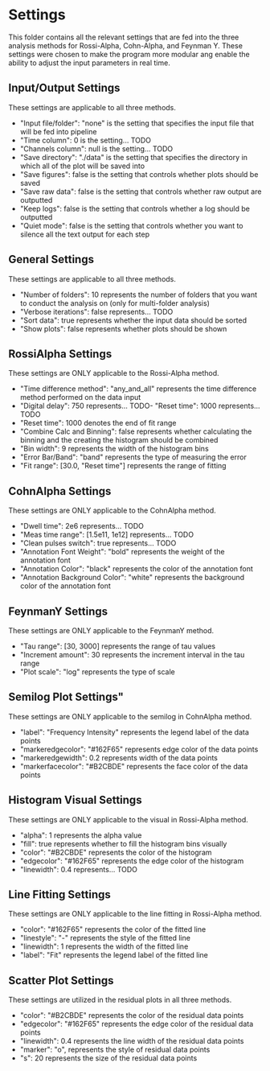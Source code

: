 # Settings

This folder contains all the relevant settings that are fed into the three analysis methods for Rossi-Alpha, Cohn-Alpha, and Feynman Y. These settings were chosen to make the program more modular ang enable the ability to adjust the input parameters in real time.

## Input/Output Settings

These settings are applicable to all three methods.

- "Input file/folder": "none" is the setting that specifies the input file that will be fed into pipeline
- "Time column": 0 is the setting... TODO
- "Channels column": null is the setting... TODO
- "Save directory": "./data" is the setting that specifies the directory in which all of the plot will be saved into
- "Save figures": false is the setting that controls whether plots should be saved
- "Save raw data": false is the setting that controls whether raw output are outputted 
- "Keep logs": false is the setting that controls whether a log should be outputted 
- "Quiet mode": false is the setting that controls whether you want to silence all the text output for each step

## General Settings

These settings are applicable to all three methods.

- "Number of folders": 10 represents the number of folders that you want to conduct the analysis on (only for multi-folder analysis)
- "Verbose iterations": false represents... TODO
- "Sort data": true represents whether the input data should be sorted
- "Show plots": false represents whether plots should be shown


## RossiAlpha Settings

These settings are ONLY applicable to the Rossi-Alpha method.

- "Time difference method": "any_and_all" represents the time difference method performed on the data input
- "Digital delay": 750 represents... TODO- "Reset time": 1000 represents... TODO
- "Reset time": 1000 denotes the end of fit range
- "Combine Calc and Binning": false represents whether calculating the binning and the creating the histogram should be combined
- "Bin width": 9 represents the width of the histogram bins
- "Error Bar/Band": "band" represents the type of measuring the error
- "Fit range": [30.0, "Reset time"] represents the range of fitting


## CohnAlpha Settings

These settings are ONLY applicable to the CohnAlpha method.

- "Dwell time": 2e6 represents... TODO
- "Meas time range": [1.5e11, 1e12] represents... TODO
- "Clean pulses switch": true represents... TODO
- "Annotation Font Weight": "bold" represents the weight of the annotation font
- "Annotation Color": "black" represents the color of the annotation font
- "Annotation Background Color": "white" represents the background color of the annotation font


## FeynmanY Settings

These settings are ONLY applicable to the FeynmanY method.

- "Tau range": [30, 3000] represents the range of tau values
- "Increment amount": 30 represents the increment interval in the tau range
- "Plot scale": "log" represents the type of scale 


## Semilog Plot Settings"

These settings are ONLY applicable to the semilog in CohnAlpha method.

- "label": "Frequency Intensity" represents the legend label of the data points
- "markeredgecolor": "#162F65" represents edge color of the data points
- "markeredgewidth": 0.2 represents width of the data points
- "markerfacecolor": "#B2CBDE" represents the face color of the data points


## Histogram Visual Settings

These settings are ONLY applicable to the visual in Rossi-Alpha method.

- "alpha": 1 represents the alpha value
- "fill": true represents whether to fill the histogram bins visually
- "color": "#B2CBDE" represents the color of the histogram
- "edgecolor": "#162F65" represents the edge color of the histogram
- "linewidth": 0.4 represents... TODO


## Line Fitting Settings

These settings are ONLY applicable to the line fitting in Rossi-Alpha method.

- "color": "#162F65" represents the color of the fitted line
- "linestyle": "-" represents the style of the fitted line
- "linewidth": 1 represents the width of the fitted line
- "label": "Fit" represents the legend label of the fitted line

## Scatter Plot Settings

These settings are utilized in the residual plots in all three methods.

- "color": "#B2CBDE" represents the color of the residual data points
- "edgecolor": "#162F65" represents the edge color of the residual data points
- "linewidth": 0.4 represents the line width of the residual data points
- "marker": "o", represents the style of residual data points
- "s": 20 represents the size of the residual data points